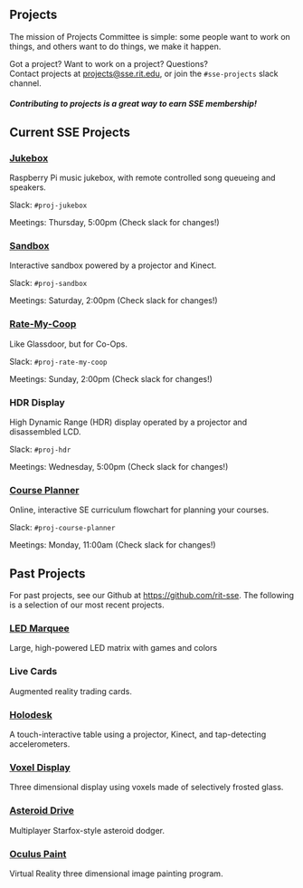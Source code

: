 Projects
-------------------
The mission of Projects Committee is simple: some people want to work on things,
and others want to do things, we make it happen.

Got a project? Want to work on a project? Questions?  
Contact projects at <projects@sse.rit.edu>, or join the `#sse-projects` slack channel.

##### Contributing to projects is a great way to earn SSE membership!

Current SSE Projects
--------------------

### [Jukebox](https://github.com/rit-sse/Jukebox)

Raspberry Pi music jukebox, with remote controlled song queueing and speakers.

Slack: `#proj-jukebox`

Meetings: Thursday, 5:00pm (Check slack for changes!)

### [Sandbox](https://github.com/rit-sse/libfreenect2)

Interactive sandbox powered by a projector and Kinect.

Slack: `#proj-sandbox`

Meetings: Saturday, 2:00pm (Check slack for changes!)

### [Rate-My-Coop](https://github.com/rit-sse/RateMyCoop)

Like Glassdoor, but for Co-Ops.

Slack: `#proj-rate-my-coop`

Meetings: Sunday, 2:00pm (Check slack for changes!)

### HDR Display

High Dynamic Range (HDR) display operated by a projector and disassembled LCD.

Slack: `#proj-hdr`

Meetings: Wednesday, 5:00pm (Check slack for changes!)

### [Course Planner](https://github.com/rit-sse/CoursePlanner)

Online, interactive SE curriculum flowchart for planning your courses.

Slack: `#proj-course-planner`

Meetings: Monday, 11:00am (Check slack for changes!)


Past Projects
-------------

For past projects, see our Github at https://github.com/rit-sse. The following is
a selection of our most recent projects.

### [LED Marquee](https://github.com/rit-sse/led-marquee)

Large, high-powered LED matrix with games and colors

### Live Cards

Augmented reality trading cards.

### [Holodesk](https://github.com/rit-sse/holo-desk)

A touch-interactive table using a projector, Kinect, and tap-detecting accelerometers.

### [Voxel Display](https://github.com/rit-sse/Voxel-Display)

Three dimensional display using voxels made of selectively frosted glass.

### [Asteroid Drive](https://github.com/rit-sse/shoot-it)

Multiplayer Starfox-style asteroid dodger.

### [Oculus Paint](https://github.com/rit-sse/OculusPaint)

Virtual Reality three dimensional image painting program.

